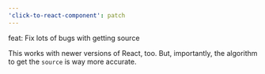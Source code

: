 ```yaml
---
'click-to-react-component': patch
---
```


feat: Fix lots of bugs with getting source

This works with newer versions of React, too. But, importantly, the algorithm to get the `source` is way more accurate.
